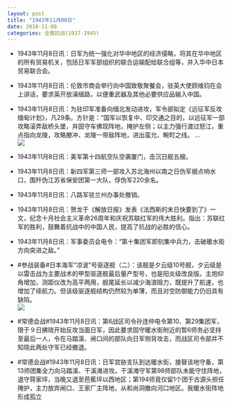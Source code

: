 ```yaml
---
layout: post
title: "1943年11月08日"
date: 2018-11-08
categories: 全面抗战(1937-1945)
---
```


<meta name="referrer" content="no-referrer" />

- 1943年11月8日讯：日军为统一强化对华中地区的经济侵略，将其在华中地区的所有贸易机关，包括日军军部组织的联合运输配给联合组等，并入华中日本贸易联合会。 

- 1943年11月8日讯：伦敦市商会举行向中国致敬聚餐会，驻英大使顾维钧在会上讲话，要求英开放滇缅路，以便重武器及其他必要供应品输入中国。 

- 1943年11月8日讯：为驻印军准备向缅北发动进攻，军令部拟定《远征军反攻缅甸计划》，凡29条。方针是：“国军以恢复中、印交通之目的，以远征军一部攻略滚弄敌桥头堡，并固守车佛现阵地，掩护左侧；以主力强行渡过怒江，重点指向龙陵，攻略滕冲、龙陵一带敌阵地，进出蛮允、畹町之线。 ... <br/><img src="https://wx2.sinaimg.cn/large/aca367d8ly1fx0uwwskqvj20c809zwek.jpg" />

- 1943年11月8日讯：美军第十四航空队空袭厦门，击沉日舰五艘。 

- 1943年11月8日讯：新四军第三师一部攻入苏北海州以南之日伪军据点响水口，围歼伪江苏省保安团第一大队，俘伪军220余名。 

- 1943年11月8日讯：八路军驻兰州办事处撤销。 

- 1943年11月8日讯：贺龙于《解放日报》发表《法西斯的末日快要到了》一文，纪念十月社会主义革命26周年和庆祝苏联红军的伟大胜利。指出：苏联红军的胜利，鼓舞着抗战中的中国人民，提高了抗战的必胜的信心。 

- 1943年11月8日讯：军事委员会电令：“第十集团军即刻集中兵力，击破暖水街方向突进之敌。” 

- #参战装备#日本海军“凉波”号驱逐舰（二）：该舰是夕云级10号舰，夕云级是以雷击战为主要战术的甲型驱逐舰最后量产型号，也是阳炎级改良版。主炮仰角增加，测距仪改为高平两用，舰尾延长以减少海浪阻力，既提升了航速，也增加了续航力。但该级驱逐舰结构仍然较为单薄，而且对空防御能力仍旧具有缺陷。 <br/><img src="https://wx1.sinaimg.cn/large/aca367d8ly1fx0fb8yjcwj20xc0gjwfz.jpg" />

- #常德会战#1943年11月8日讯：第6战区司令孙连仲电令第10、第29集团军，限于９日拂晓开始反攻当面日军，因此要求固守暖水街附近的暂6师务必坚持至最后一人，令在马踏溪、闸口间的部队向日军侧背攻击，而战区司令部并不知晓此两处守军已经撤退。 

- #常德会战#1943年11月8日讯：日军宫胁支队到达暖水街，接替该地守备，第13师团集全力向马踏溪、干溪滩进攻。干溪滩守军第98师部队未能守住阵地，退守蒋家坪，当晚又退至芭蕉坪以西地区；第194师竟仅留1个团于古源头担任掩护，主力放弃闸口、王家厂主阵地，从和尚洞撤向河口地区。我暖水街阵地形成孤立 

